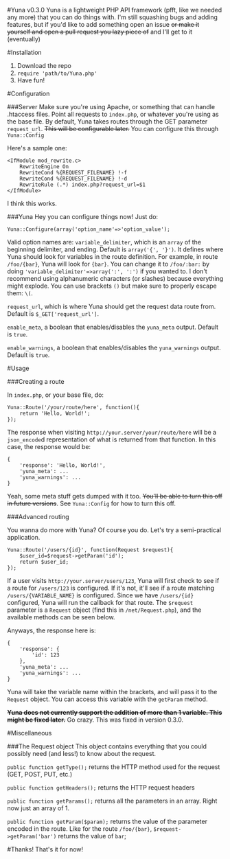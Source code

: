 #Yuna v0.3.0
Yuna is a lightweight PHP API framework (pfft, like we needed any more) that you can do things with.
I'm still squashing bugs and adding features, but if you'd like to add something open an issue ~~or make it yourself and open a pull request you lazy piece of~~ and I'll get to it (eventually)

#Installation
1. Download the repo
2. `require 'path/to/Yuna.php'`
3. Have fun!

#Configuration

###Server
Make sure you're using Apache, or something that can handle .htaccess files. Point all requests to `index.php`, or whatever you're using as the base file.
By default, Yuna takes routes through the GET parameter `request_url`. ~~This will be configurable later.~~ You can configure this through `Yuna::Config`

Here's a sample one:
```
<IfModule mod_rewrite.c>
	RewriteEngine On
	RewriteCond %{REQUEST_FILENAME} !-f
	RewriteCond %{REQUEST_FILENAME} !-d
	RewriteRule (.*) index.php?request_url=$1
</IfModule>
```
I think this works.

###Yuna
Hey you can configure things now! Just do:
```
Yuna::Configure(array('option_name'=>'option_value');
```

Valid option names are:
`variable_delimiter`, which is an `array` of the beginning delimiter, and ending. Default is `array('{', '}')`. It defines where Yuna should look for variables in the route definition. For example, in route `/foo/{bar}`, Yuna will look for `{bar}`. You can change it to `/foo/:bar:` by doing `'variable_delimiter'=>array(':', ':')` if you wanted to. I don't recommend using alphanumeric characters (or slashes) because everything might explode. You can use brackets `()` but make sure to properly escape them: `\(`.

`request_url`, which is where Yuna should get the request data route from. Default is `$_GET['request_url']`.

`enable_meta`, a boolean that enables/disables the `yuna_meta` output. Default is `true`.

`enable_warnings`, a boolean that enables/disables the `yuna_warnings` output. Default is `true`.

#Usage

###Creating a route

In `index.php`, or your base file, do:
```
Yuna::Route('/your/route/here', function(){
	return 'Hello, World!';
});
```

The response when visiting `http://your.server/your/route/here` will be a `json_encode`d representation of what is returned from that function.
In this case, the response would be:

```
{
	'response': 'Hello, World!',
	'yuna_meta': ...
	'yuna_warnings': ...
}
```
Yeah, some meta stuff gets dumped with it too. ~~You'll be able to turn this off in future versions~~. See `Yuna::Config` for how to turn this off.

###Advanced routing

You wanna do more with Yuna? Of course you do. Let's try a semi-practical application.

```
Yuna::Route('/users/{id}', function(Request $request){
	$user_id=$request->getParam('id');
	return $user_id;
});
```

If a user visits `http://your.server/users/123`, Yuna will first check to see if a route for `/users/123` is configured. If it's not, it'll see if a route matching `/users/{VARIABLE_NAME}` is configured. Since we have `/users/{id}` configured, Yuna will run the callback for that route. The `$request` parameter is a `Request` object (find this in `/net/Request.php`), and the available methods can be seen below.

Anyways, the response here is:
```
{
	'response': {
		'id': 123
	},
	'yuna_meta': ...
	'yuna_warnings': ...
}
```
Yuna will take the variable name within the brackets, and will pass it to the `Request` object. You can access this variable with the `getParam` method.

~~**Yuna does not currently support the addition of more than 1 variable. This might be fixed later.**~~
Go crazy. This was fixed in version 0.3.0.

#Miscellaneous

###The Request object
This object contains everything that you could possibly need (and less!) to know about the request.

`public function getType();`        returns the HTTP method used for the request (GET, POST, PUT, etc.)

`public function getHeaders();`     returns the HTTP request headers

`public function getParams();`      returns all the parameters in an array. Right now just an array of 1.

`public function getParam($param);` returns the value of the parameter encoded in the route. Like for the route `/foo/{bar}`, `$request->getParam('bar')` returns the value of `bar`;



#Thanks!
That's it for now!